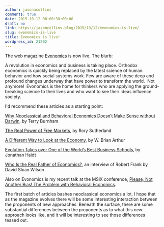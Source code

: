 ```yaml
---
author: jasonacollins
comments: true
date: 2015-10-12 08:00:38+00:00
draft: no
link: https://jasoncollins.blog/2015/10/12/evonomics-is-live/
slug: evonomics-is-live
title: Evonomics is live!
wordpress_id: 21202
---
```


The web magazine [Evonomics](http://evonomics.com/) is now live. The blurb:


A revolution in economics and business is taking place. Orthodox economics is quickly being replaced by the latest science of human behavior and how social systems work. Few are aware of these deep and profound changes underway that have power to transform the world.  Not anymore!  Evonomics is the home for thinkers who are applying the ground-breaking science to their lives and who want to see their ideas influence society.


I'd recommend these articles as a starting point:


[Why Neoclassical and Behavioral Economics Doesn’t Make Sense without Darwin](http://evonomics.com/why-neoclassical-and-behavioral-economics-doesnt-make-sense-without-darwin/), by Terry Burnham




[The Real Power of Free Markets](http://evonomics.com/the-real-power-of-free-markets-not-efficiency-but-innovation-and-dumb-luck/), by Rory Sutherland




[A Different Way to Look at the Economy](http://evonomics.com/economic-complexity-a-different-way-to-look-at-the-economy/), by W. Brian Arthur




[Evolution Takes over One of the World’s Best Business Schools](http://evonomics.com/darwins-takes-over-business/), by Jonathan Haidt




[Who Is the Real Father of Economics?](http://evonomics.com/is-charles-darwin-the-father-of-economics-a-conversation-with-robert-frank/), an interview of Robert Frank by David Sloan Wilson


Also on Evonomics is my recent talk at the MSiX conference, [Please, Not Another Bias! The Problem with Behavioral Economics](http://evonomics.com/please-not-another-bias-the-problem-with-behavioral-economics/).

The first batch of articles bashes neoclassical economics a lot. I hope that as the magazine evolves there will be some interesting interaction between the proponents of new approaches. Beneath the surface, there are some substantial differences between the proponents as to what this new approach looks like, and it will be interesting to see those differences teased out.
